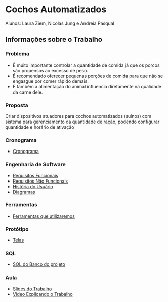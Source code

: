 # Cochos Automatizados
Alunos: Laura Ziem, Nicolas Jung e Andreia Pasqual



## Informações sobre o Trabalho

### Problema

* É muito importante controlar a quantidade de comida já que os porcos são propensos ao excesso de peso.
* É  recomendado oferecer pequenas porções de comida para que não se engasgue por comer rápido demais.
* E também a alimentação do animal influencia diretamente na qualidade da carne dele.

### Proposta

Criar dispositivos atuadores para cochos automatizados (suínos) com sistema para gerenciamento da quantidade de ração, podendo configurar quantidade e horário de ativação


### Cronograma

* [Cronograma](https://docs.google.com/spreadsheets/d/14g7i3P-mVJZcmuN8Zknxg4lKxrH3HIgSvj-XspRoBQI/edit?usp=sharing)


### Engenharia de Software

* [Requisitos Funcionais](https://docs.google.com/document/d/1SXg1yJ-53hXYu7tuXGHcjM1aN28tyYAie-UnzWZHalA/edit?usp=sharing)
* [Requisitos Não Funcionais](https://docs.google.com/document/d/1_e_Xfih5uVaZaOkFTQrHKWpCPNDHGuMyrWDjvvFsnac/edit?usp=sharing)
* [História do Usuário](https://docs.google.com/document/d/18hHRWdqdqoiBi0uMbW7DxFioTPqqOHS_Umxyxlyq0vk/edit?usp=sharing)
* [Diagramas](https://docs.google.com/document/d/1Nx2Tkua90giDmPf_NTfvYB3kMZqW-GEYmMW6rBloQMQ/edit?usp=sharing)

### Ferramentas

* [Ferramentas que utilizaremos](https://docs.google.com/document/d/1UoVif5_qjgL0iduwr1UXdYcY1oT4w5SeFsPdwwuIl3o/edit?usp=sharing)

### Protótipo

* [Telas](https://docs.google.com/document/d/1Srip0iCpK87nwbNiGac-x0hoTICC0vJoD3WbqMOLsnQ/edit?usp=sharing)

### SQL

* [SQL do Banco do projeto](https://drive.google.com/file/d/1oehXuVrcjCw5lBnO85qSh19MTMFz7cg_/view?usp=sharing)

### Aula

* [Slides do Trabalho](https://docs.google.com/presentation/d/1ZaLsEHJn1hTRz5Ip623cnTbuDlNVGSWGD2L88ijTBTw/edit?usp=sharing)
* [Vídeo Explicando o Trabalho](https://youtu.be/Zg12RiRtnQs?si=fV54iu4QMZQL1D8R)
